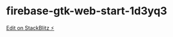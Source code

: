 # firebase-gtk-web-start-1d3yq3

[Edit on StackBlitz ⚡️](https://stackblitz.com/edit/firebase-gtk-web-start-1d3yq3)
